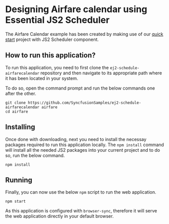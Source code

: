 # Designing Airfare calendar using Essential JS2 Scheduler

The Airfare Calendar example has been created by making use of our [quick start](https://github.com/syncfusion/ej2-quickstart.git) project with JS2 Scheduler component.

## How to run this application?

To run this application, you need to first clone the `ej2-schedule-airfarecalendar` repository and then navigate to its appropriate path where it has been located in your system.

To do so, open the command prompt and run the below commands one after the other.

```
git clone https://github.com/SyncfusionSamples/ej2-schedule-airfarecalendar airfare
cd airfare
```

## Installing

Once done with downloading, next you need to install the necessay packages required to run this application locally. The `npm install` command will install all the needed JS2 packages into your current project and to do so, run the below command.

```
npm install
```

## Running

Finally, you can now use the below `npm` script to run the web application.

```
npm start
```

As this application is configured with `browser-sync`, therefore it will serve the web application directly in your default browser.


